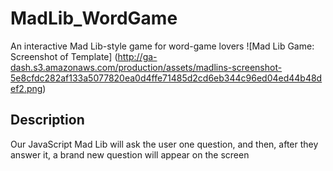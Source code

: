 # MadLib_WordGame
An interactive Mad Lib-style game for word-game lovers
![Mad Lib Game: Screenshot of Template] (http://ga-dash.s3.amazonaws.com/production/assets/madlins-screenshot-5e8cfdc282af133a5077820ea0d4ffe71485d2cd6eb344c96ed04ed44b48def2.png)
      </div>
## Description
Our JavaScript Mad Lib will ask the user one question, and then, after they answer it, a brand new question will appear on the screen

